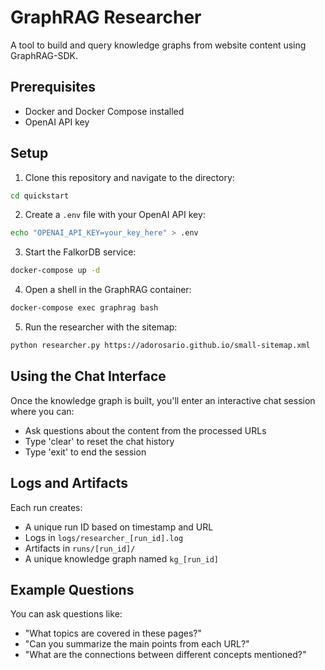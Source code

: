 # GraphRAG Researcher

A tool to build and query knowledge graphs from website content using GraphRAG-SDK.

## Prerequisites

- Docker and Docker Compose installed
- OpenAI API key

## Setup

1. Clone this repository and navigate to the directory:
```bash
cd quickstart
```

2. Create a `.env` file with your OpenAI API key:
```bash
echo "OPENAI_API_KEY=your_key_here" > .env
```

3. Start the FalkorDB service:
```bash
docker-compose up -d
```

4. Open a shell in the GraphRAG container:
```bash
docker-compose exec graphrag bash
```

5. Run the researcher with the sitemap:
```bash
python researcher.py https://adorosario.github.io/small-sitemap.xml
```

## Using the Chat Interface

Once the knowledge graph is built, you'll enter an interactive chat session where you can:
- Ask questions about the content from the processed URLs
- Type 'clear' to reset the chat history
- Type 'exit' to end the session

## Logs and Artifacts

Each run creates:
- A unique run ID based on timestamp and URL
- Logs in `logs/researcher_[run_id].log`
- Artifacts in `runs/[run_id]/`
- A unique knowledge graph named `kg_[run_id]`

## Example Questions

You can ask questions like:
- "What topics are covered in these pages?"
- "Can you summarize the main points from each URL?"
- "What are the connections between different concepts mentioned?"
